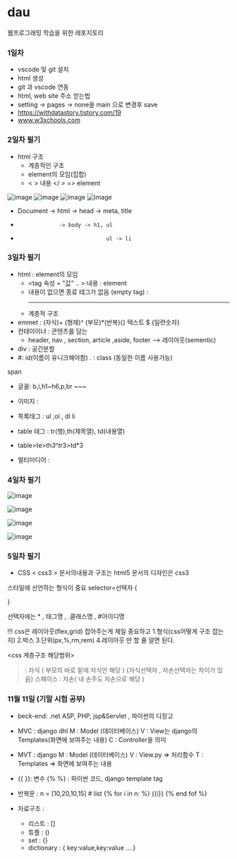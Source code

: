 # dau
웹프로그래밍 학습을 위한 레포지토리

### 1일차
- vscode 및 git 설치
- html 생성
- git 과 vscode 연동
- html, web site 주소 얻는법
- setting -> pages -> none을 main 으로 변경후 save
- https://withdatastory.tistory.com/19
- www.w3schools.com
### 2일차 필기
- html 구조
  - 계층적인 구조
  - element의 모임(집합)
  - < > 내용 </ > => element

![image](https://user-images.githubusercontent.com/97490561/190095663-9605aacb-d24d-42ba-8e50-23b6a9f5fa3f.png)
![image](https://user-images.githubusercontent.com/97490561/190095700-ac93137c-e7de-4060-95e9-c2590e9f455c.png)
![image](https://user-images.githubusercontent.com/97490561/190095831-4f91d8fa-ef5b-4049-88cd-e64996b7df7c.png)
![image](https://user-images.githubusercontent.com/97490561/190096523-26161330-c0b0-4289-bba8-348a7e6f0c7f.png)

- Document -> html -> head -> meta, title
-                  -> body -> h1, ul
-                                 ul -> li
### 3일차 필기
- html : element의 모임
  - <tag 속성 = "값" .. > 내용 </tag> : element
  - 내용이 없으면 종료 테그가 없음 (empty tag) : <br> <hr> <img><meta>
  - 계층적 구조
- emmet : (자식)+ (형제)^ (부모)*(반복){} 텍스트 $ {일련숫자}
- 컨테이이너 : 콘텐츠를 담는
  - header, nav , section, article ,aside, footer --> 레이아웃(sementic)
- div : 공간분할
- #: id(이름이 유니크해야함)     . : class (동일한 이름 사용가능)

 span

- 글꼴: b,i,h1~h6,p,br ~~~

- 이미지 : <img src=" "/>
- 목록태그 : ul ,ol , dl
             li

- table 테그 : tr(행),th(제목열), td(내용열)
- table>te>th*3^tr*3>td*3
- 멀티미디어 : <audio src=""> <video src="">
  유튜브 삽입 : 오른쪽 -> 소스코드복사 -> html문서에 
### 4일차 필기
![image](https://user-images.githubusercontent.com/97490561/191920135-daa06036-ee05-43e7-85f8-4a7f597d4de8.png)


![image](https://user-images.githubusercontent.com/97490561/191919710-fde0d4ad-16f8-4226-b767-546a90513232.png)

  
![image](https://user-images.githubusercontent.com/97490561/191920255-d2e64da0-4a90-4f06-9f03-323c97f7120a.png)
  
  
![image](https://user-images.githubusercontent.com/97490561/191920645-2c624f3e-2f2e-44c4-87dd-772561b81b64.png)


### 5일차 필기
- CSS
< css3 >
문서의내용과 구조는 html5
문서의 디자인은 css3


스타일에 선언하는 형식이 중요
selector=선택자 {

}

선택자에는 * , 태그명 ,  .클래스명 , #아이디명 


!!! css은 레이아웃(flex,grid) 잡아주는게 제일 중요하고
1.형식(css어떻게 구조 잡는지) 2.박스 3.단위(px,%,rm,rem) 4.레이아웃 만 할 줄 알면 된다.

<css 계층구조 해당범위>
> : 자식 ( 부모의 바로 밑에 자식만 해당 )      {자식선택자 ,  자손선택자는 차이가 있음}
스페이스 : 자손( 내 손주도 자손으로 해당 )


### 11월 11일 (기말 시험 공부)
- beck-end: .net ASP, PHP, jsp&Servlet , 파이썬의 디장고
- MVC : django dhl
  M : Model (데이터베이스)
  V : View는 django의 Templates(화면에 보여주는 내용)
  C : Controller을 의미
- MVT : django
  M : Model (데이터베이스)
  V : View.py => 처리함수
  T : Templates => 화면에 보여주는 내용
- {{ }}: 변수
  {% %} : 파이썬 코드, django template tag
  
- 반복문 :
  n = [10,20,10,15] # list
  {% for i in n: %}
    {{i}}
  {% end fof %}

- 자료구조 :
  - 리스트 : []
  - 튜플 : ()
  - set : {}
  - dictionary : { key:value,key:value ....}
